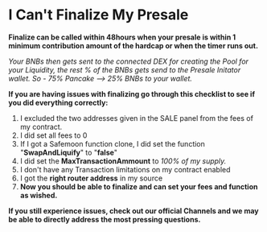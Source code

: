 # I Can't Finalize My Presale

**Finalize can be called within 48hours when your presale is within 1 minimum contribution amount of the hardcap or when the timer runs out.**

_Your BNBs then gets sent to the connected DEX for creating the Pool for your Liquidity, the rest % of the BNBs gets send to the Presale Initator wallet. So - 75% Pancake --> 25% BNBs to your wallet._

**If you are having issues with finalizing go through this checklist to see if you did everything correctly:**

1. I excluded the two addresses given in the SALE panel from the fees of my contract.
2. I did set all fees to 0
3. If I got a Safemoon function clone, I did set the function "**SwapAndLiquify**" to "**false**"
4. I did set the **MaxTransactionAmmount** to _100% of my supply._
5. I don't have any Transaction limitations on my contract enabled
6. I got the **right router address** in my source
7. **Now you should be able to finalize and can set your fees and function as wished.**

**If you still experience issues, check out our official Channels and we may be able to directly address the most pressing questions.**
